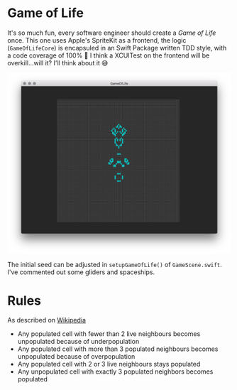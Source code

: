 # Game of Life

It's so much fun, every software engineer should create a _Game of Life_ once. This one uses Apple's SpriteKit as a frontend, the logic (`GameOfLifeCore`) is encapsuled in an Swift Package written TDD style, with a code coverage of 100% 🎉 I think a XCUITest on the frontend will be overkill...will it? I'll think about it 😅

![Screenshot](window.png)

The initial seed can be adjusted in `setupGameOfLife()` of `GameScene.swift`. I've commented out some gliders and spaceships.

# Rules

As described on [Wikipedia](https://en.wikipedia.org/wiki/Conway's_Game_of_Life)

- Any populated cell with fewer than 2 live neighbours becomes unpopulated because of underpopulation
- Any populated cell with more than 3 populated neighbours becomes unpopulated because of overpopulation
- Any populated cell with 2 or 3 live neighbours stays populated
- Any unpopulated cell with exactly 3 populated neighbors becomes populated
